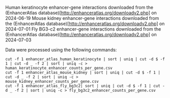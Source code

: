 Human keratinocyte enhancer-gene interactions downloaded from the (EnhancerAtlas database)[http://enhanceratlas.org/downloadv2.php] on 2024-06-19
Mouse kidney enhancer-gene interactions downloaded from the (EnhancerAtlas database)[http://enhanceratlas.org/downloadv2.php] on 2024-07-01
Fly BG3-c2 enhancer-gene interactions downloaded from the (EnhancerAtlas database)[http://enhanceratlas.org/downloadv2.php] on 2024-07-03

Data were processed using the following commands:
```
cut -f 1 enhancer_atlas_human_keratinocyte | sort | uniq | cut -d $ -f 1 | cut -d _ -f 2 | sort | uniq -c > human_keratinocyte_enhancer_counts_per_gene.csv
cut -f 1 enhancer_atlas_mouse_kidney | sort | uniq | cut -d $ -f 1 | cut -d _ -f 2 | sort | uniq -c > mouse_kidney_enhancer_counts_per_gene.csv
cut -f 1 enhancer_atlas_fly_bg3c2| sort | uniq | cut -d $ -f 1 | cut -d _ -f 2 | sort | uniq -c > fly_bg3c2_enhancer_counts_per_gene.csv
```